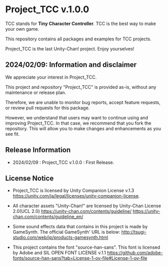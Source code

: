 # Project_TCC v.1.0.0
TCC stands for **Tiny Character Controller**. TCC is the best way to make your own game. 

This repository contains all packages and examples for TCC projects.

Project_TCC is the last Unity-Chan! project. Enjoy yourselves!

## 2024/02/09: Information and disclaimer
We appreciate your interest in Project_TCC.

This project and repository "Project_TCC" is provided as-is, without any maintenance or release plan.

Therefore, we are unable to monitor bug reports, accept feature requests, or review pull requests for this package.

However, we understand that users may want to continue using and improving Project_TCC. In that case, we recommend that you fork the repository. This will allow you to make changes and enhancements as you see fit.

## Release Information
* 2024/02/09 : Project_TCC v.1.0.0 : First Release.


## License Notice
* Project_TCC is licensed by Unity Companion License v.1.3
https://unity.com/ja/legal/licenses/unity-companion-license.

* All character assets "Unity-Chan!" are licensed by Unity-Chan License 2.0(UCL 2.0)
https://unity-chan.com/contents/guideline/
https://unity-chan.com/contents/guideline_en/

* Some sound effects data that contains in this project is made by GameSynth.
The official GameSynth' URL is below:
http://tsugi-studio.com/web/jp/products-gamesynth.html

* This project contains the font "source-han-sans". This font is licensed by Adobe and SIL OPEN FONT LICENSE v.1.1
https://github.com/adobe-fonts/source-han-sans?tab=License-1-ov-file#License-1-ov-file

